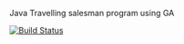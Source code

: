 Java Travelling salesman program using GA

[![Build Status](https://magnum.travis-ci.com/craighep/Artificial_Intelligence_GA_TSP.svg?token=1qVsVNonESd3gUHVbR8w)](https://magnum.travis-ci.com/craighep/Artificial_Intelligence_GA_TSP)
